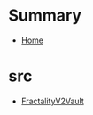 # Summary
- [Home](README.md)
# src
  - [FractalityV2Vault](src/FractalityV2Vault.sol/contract.FractalityV2Vault.md)
